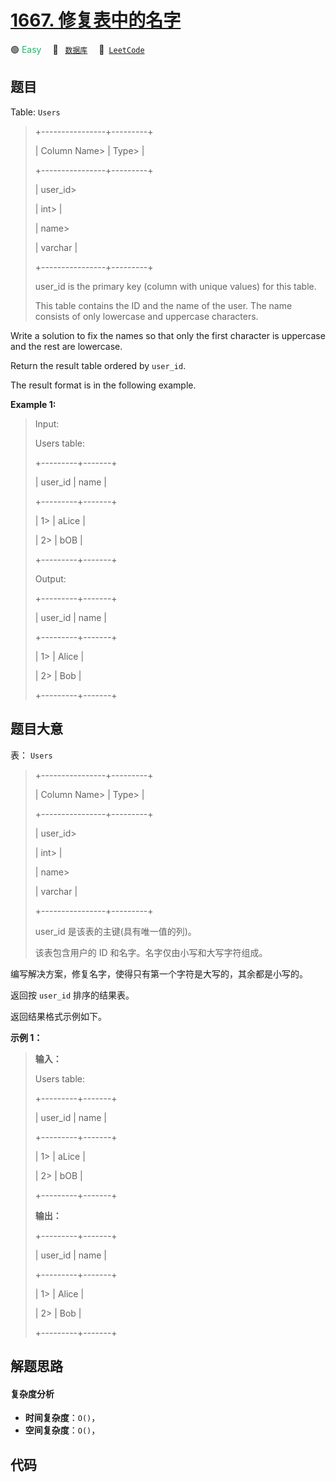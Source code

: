 # [1667. 修复表中的名字](https://leetcode.com/problems/fix-names-in-a-table)

🟢 <font color=#15bd66>Easy</font>&emsp; 🔖&ensp; [`数据库`](/leetcode-js/outline/tag/database.md)&emsp; 🔗&ensp;[`LeetCode`](https://leetcode.com/problems/fix-names-in-a-table)

## 题目

Table: `Users`

> 
> 
> 
> 
> 
> +----------------+---------+
> 
> | Column Name> 
> | Type> 
> |
> 
> +----------------+---------+
> 
> | user_id> 
> > 
> | int> 
>  |
> 
> | name> 
> > 
>    | varchar |
> 
> +----------------+---------+
> 
> user_id is the primary key (column with unique values) for this table.
> 
> This table contains the ID and the name of the user. The name consists of only lowercase and uppercase characters.
> 
> 



Write a solution to fix the names so that only the first character is
uppercase and the rest are lowercase.

Return the result table ordered by `user_id`.

The result format is in the following example.



**Example 1:**

> Input: 
> 
> Users table:
> 
> +---------+-------+
> 
> | user_id | name  |
> 
> +---------+-------+
> 
> | 1> 
>    | aLice |
> 
> | 2> 
>    | bOB   |
> 
> +---------+-------+
> 
> Output: 
> 
> +---------+-------+
> 
> | user_id | name  |
> 
> +---------+-------+
> 
> | 1> 
>    | Alice |
> 
> | 2> 
>    | Bob   |
> 
> +---------+-------+
> 
> 


## 题目大意

表： `Users`

> 
> 
> 
> 
> 
> +----------------+---------+
> 
> | Column Name> 
> | Type> 
> |
> 
> +----------------+---------+
> 
> | user_id> 
> > 
> | int> 
>  |
> 
> | name> 
> > 
>    | varchar |
> 
> +----------------+---------+
> 
> user_id 是该表的主键(具有唯一值的列)。
> 
> 该表包含用户的 ID 和名字。名字仅由小写和大写字符组成。
> 
> 



编写解决方案，修复名字，使得只有第一个字符是大写的，其余都是小写的。

返回按 `user_id` 排序的结果表。

返回结果格式示例如下。



**示例 1：**

> 
> 
> 
> 
> 
> **输入：**
> 
> Users table:
> 
> +---------+-------+
> 
> | user_id | name  |
> 
> +---------+-------+
> 
> | 1> 
>    | aLice |
> 
> | 2> 
>    | bOB   |
> 
> +---------+-------+
> 
> **输出：**
> 
> +---------+-------+
> 
> | user_id | name  |
> 
> +---------+-------+
> 
> | 1> 
>    | Alice |
> 
> | 2> 
>    | Bob   |
> 
> +---------+-------+


## 解题思路

#### 复杂度分析

- **时间复杂度**：`O()`，
- **空间复杂度**：`O()`，

## 代码

```javascript

```